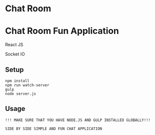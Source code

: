 # Chat Room

# Chat Room Fun Application #

React JS

Socket IO

## Setup ##

```
npm install
npm run watch-server
gulp
node server.js
```

## Usage
```
!!! MAKE SURE THAT YOU HAVE NODE.JS AND GULP INSTALLED GLOBALLY!!!

SIDE BY SIDE SIMPLE AND FUN CHAT APPLICATION
